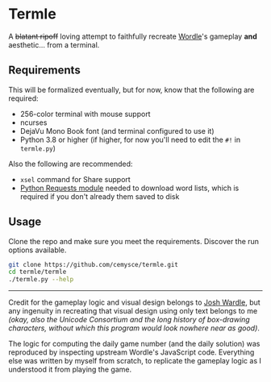 # Termle

A ~~blatant ripoff~~ loving attempt to faithfully recreate [Wordle](https://www.powerlanguage.co.uk/wordle/)'s gameplay **and** aesthetic... from a terminal.

## Requirements

This will be formalized eventually, but for now, know that the following are required:

* 256-color terminal with mouse support
* ncurses
* DejaVu Mono Book font (and terminal configured to use it)
* Python 3.8 or higher (if higher, for now you'll need to edit the `#!` in `termle.py`)

Also the following are recommended:

* `xsel` command for Share support
* [Python Requests module](https://docs.python-requests.org/en/latest/) needed to download word lists, which is required if you don't already them saved to disk

## Usage

Clone the repo and make sure you meet the requirements.  Discover the run options available.

```bash
git clone https://github.com/cemysce/termle.git
cd termle/termle
./termle.py --help
```

---

Credit for the gameplay logic and visual design belongs to [Josh Wardle](https://www.powerlanguage.co.uk/),
but any ingenuity in recreating that visual design using only text belongs to me
_(okay, also the Unicode Consortium and the long history of box-drawing characters, without which this program would look nowhere near as good)_.

The logic for computing the daily game number (and the daily solution) was reproduced by inspecting upstream Wordle's JavaScript code.
Everything else was written by myself from scratch, to replicate the gameplay logic as I understood it from playing the game.
